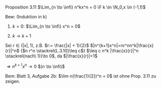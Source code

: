 Proposition 3.11 $\Lim_{n \to \infi} n^kx^n = 0 \F k \in \N_0,x \in (-1,1)$ 

Bew: (Induktion in k)

1) $k=0$: $\Lim_{n \to \infi} x^n = 0$

2) $k \to k +1$

Sei $r \in (|x|, 1)$, z.B. $r:= \frac{|x| + 1}{2}$
$|n^{k+1}x^n|=nr^nn^k|\frac{x}{r}|^n$ 
{$n r^n \stackrel{L.3.10}\leq c$}
$\leq c n^k |\frac{x}{r}|^n \stackrel{nach\ 1)}\to 0$, da $|\frac{x}{r}|<1$

$\Rightarrow n^{k+1}x^n \to 0$    $(n \to \infi)$

Bem:
Blatt 3, Aufgabe 2b: $\lim n(\frac{1}{2})^n = 0$ ist ohne Prop. 3.11 zu zeigen.

